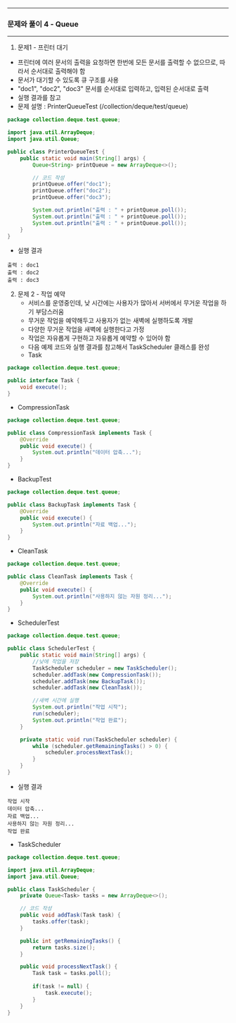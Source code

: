 -----
### 문제와 풀이 4 - Queue
-----
1. 문제1 - 프린터 대기
  - 프린터에 여러 문서의 출력을 요청하면 한번에 모든 문서를 출력할 수 없으므로, 따라서 순서대로 출력해야 함
  - 문서가 대기할 수 있도록 큐 구조를 사용
  -  "doc1", "doc2", "doc3" 문서를 순서대로 입력하고, 입력된 순서대로 출력
  - 실행 결과를 참고
  - 문제 설명 : PrinterQueueTest (/collection/deque/test/queue)
```java
package collection.deque.test.queue;

import java.util.ArrayDeque;
import java.util.Queue;

public class PrinterQueueTest {
    public static void main(String[] args) {
        Queue<String> printQueue = new ArrayDeque<>();

        // 코드 작성
        printQueue.offer("doc1");
        printQueue.offer("doc2");
        printQueue.offer("doc3");

        System.out.println("출력 : " + printQueue.poll());
        System.out.println("출력 : " + printQueue.poll());
        System.out.println("출력 : " + printQueue.poll());
    }
}
```

  - 실행 결과
```
출력 : doc1
출력 : doc2
출력 : doc3
```

2. 문제 2 - 작업 예약
   - 서비스를 운영중인데, 낮 시간에는 사용자가 많아서 서버에서 무거운 작업을 하기 부담스러움
   - 무거운 작업을 예약해두고 사용자가 없는 새벽에 실행하도록 개발
   - 다양한 무거운 작업을 새벽에 실행한다고 가정
   - 작업은 자유롭게 구현하고 자유롭게 예약할 수 있어야 함
   - 다음 예제 코드와 실행 결과를 참고해서 TaskScheduler 클래스를 완성
   - Task
```java
package collection.deque.test.queue;

public interface Task {
    void execute();
}
```

  - CompressionTask
```java
package collection.deque.test.queue;

public class CompressionTask implements Task {
    @Override
    public void execute() {
        System.out.println("데이터 압축...");
    }
}
```

  - BackupTest
```java
package collection.deque.test.queue;

public class BackupTask implements Task {
    @Override
    public void execute() {
        System.out.println("자료 백업...");
    }
}
```

  - CleanTask
```java
package collection.deque.test.queue;

public class CleanTask implements Task {
    @Override
    public void execute() {
        System.out.println("사용하지 않는 자원 정리...");
    }
}
```

  - SchedulerTest
```java
package collection.deque.test.queue;

public class SchedulerTest {
    public static void main(String[] args) {
        //낮에 작업을 저장
        TaskScheduler scheduler = new TaskScheduler();
        scheduler.addTask(new CompressionTask());
        scheduler.addTask(new BackupTask());
        scheduler.addTask(new CleanTask());

        //새벽 시간에 실행
        System.out.println("작업 시작");
        run(scheduler);
        System.out.println("작업 완료");
    }

    private static void run(TaskScheduler scheduler) {
        while (scheduler.getRemainingTasks() > 0) {
            scheduler.processNextTask();
        }
    }
}
```

  - 실행 결과
```
작업 시작
데이터 압축...
자료 백업...
사용하지 않는 자원 정리...
작업 완료
```

  - TaskScheduler
```java
package collection.deque.test.queue;

import java.util.ArrayDeque;
import java.util.Queue;

public class TaskScheduler {
    private Queue<Task> tasks = new ArrayDeque<>();

    // 코드 작성
    public void addTask(Task task) {
        tasks.offer(task);
    }

    public int getRemainingTasks() {
        return tasks.size();
    }

    public void processNextTask() {
        Task task = tasks.poll();
        
        if(task != null) {
            task.execute();
        }
    }
}
```
